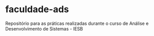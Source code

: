 # faculdade-ads
Repositório para as práticas realizadas durante o curso de Análise e Desenvolvimento de Sistemas - IESB

